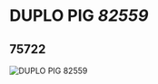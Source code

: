 # DUPLO PIG *82559*
## 75722
![DUPLO PIG *82559*](https://lc-www-live-s.legocdn.com/media/bricks/5/2/75722.jpg)